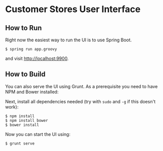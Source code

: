 Customer Stores User Interface
==============================

## How to Run

Right now the easiest way to run the UI is to use Spring Boot.

    $ spring run app.groovy
    
and visit [http://localhost:9900](http://localhost:9900).

## How to Build

You can also serve the UI using Grunt. As a prerequisite you need to have NPM and Bower installed:

Next, install all dependencies needed (try with `sudo` and `-g` if this doesn't work):

	$ npm install
    $ npm install bower
	$ bower install

Now you can start the UI using:

	$ grunt serve




